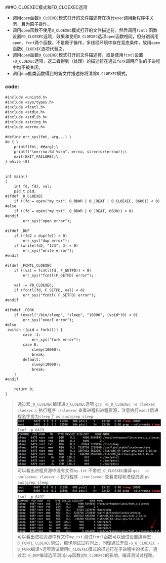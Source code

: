 ###O_CLOEXEC模式和FD_CLOEXEC选项
- 调用`open`函数`O_CLOEXEC`模式打开的文件描述符在执行`exec`调用新程序中关闭，且为原子操作。
- 调用`open`函数不使用`O_CLOEXEC`模式打开的文件描述符，然后调用`fcntl` 函数设置`FD_CLOEXEC`选项，效果和使用`O_CLOEXEC`选项`open`函数相同，但分别调用`open`、`fcnt`两个函数，不是原子操作，多线程环境中存在竞态条件，故用`open`函数`O_CLOEXEC`选项代替之。
- 调用`open`函数`O_CLOEXEC`模式打开的文件描述符，或是使用`fcntl`设置`FD_CLOEXEC`选项，这二者得到（处理）的描述符在通过`fork`调用产生的子进程中均不被关闭。
- 调用`dup`族类函数得到的新文件描述符将清除`O_CLOEXEC`模式。

### code:
```
#include <unistd.h>
#include <sys/types.h>
#include <fcntl.h>
#include <stdio.h>
#include <stdlib.h>
#include <string.h>
#include <errno.h>

#define err_sys(fmt, arg...) \
do { \
    printf(fmt, ##arg);\
    printf("\nerrno:%d %s\n", errno, strerror(errno));\
    exit(EXIT_FAILURE);\
} while (0)


int main()
{
    int fd, fd2, val;
    pid_t pid;
#ifdef _O_CLOEXEC
    if ((fd = open("my.txt", O_RDWR | O_CREAT | O_CLOEXEC, 0600)) < 0) 
#else
    if ((fd = open("my.txt", O_RDWR | O_CREAT, 0600)) < 0) 
#endif
        err_sys("open error");

#ifdef _DUP
    if ((fd2 = dup(fd)) < 0)
        err_sys("dup error");
    if (write(fd2, "123", 3) < 0)
        err_sys("write error");
#endif

#ifdef _FCNTL_CLOEXEC
    if ((val = fcntl(fd, F_GETFD)) < 0)
        err_sys("fcntl(F_GETFD) error");

    val |= FD_CLOEXEC;
    if (fcntl(fd, F_SETFD, val) < 0)
        err_sys("fcntl( F_SETFD) error");
#endif

#ifndef _FORK 
    if (execl("/bin/sleep", "sleep", "10000", (void*)0) < 0)
        err_sys("execl error");
#else
 switch ((pid = fork())) {
        case -1:
            err_sys("fork error");
        case 0:
            sleep(10000);
            break;
        default:
            sleep(10000);
            break;
    }
#endif

    return 0;
}
```

>通过宏`_O_CLOEXEC`编译进`O_CLOEXEC`选项
>```gcc -D_O_CLOEXEC -o cloexec cloexec.c```
>执行程序
>```./cloexec```
>查看进程和进程资源，注意执行`execl`后进程名字变为`sleep`了
>```ps aux|grep sleep```
![Aaron Swartz](https://raw.githubusercontent.com/HankCoder/csdnblogres/master/linux_system_program_and_linux_other/O_CLOEXEC%E6%A8%A1%E5%BC%8F%E5%92%8CFD_CLOEXEC%E9%80%89%E9%A1%B9/1463068253963.png)
>```lsof -p 6479```   
![Alt text](./1463068308668.png)
> 可以看出进程资源中没有文件`my.txt`
>不带宏`_O_CLOEXEC`编译
>```gcc  -o nocloexec cloexec.c```
>执行程序
>```./nocloexec```
>查看进程和进程资源
>```ps aux|grep sleep```
![Alt text](./1463068378908.png)
>```lsof -p 6497```
![Alt text](./1463068482078.png)
>可以看出进程资源中有文件`my.txt`
>测试`fcntl`函数可以通过设置编译宏`-D_FCNTL_CLOEXEC`测试，编译测试过程同上，同理通过开启`-D_O_CLOEXEC -D_FORK`编译>选项测试使用`O_CLOEXEC`模式的描述符在子进程中的状态，通过宏`-D_DUP`编译选项测试`dup`函数对`O_CLOEXEC`的影响，编译测试过程略。
